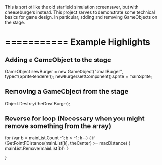 This is sort of like the old starfield simulation screensaver, but with cheeseburgers instead.
This project serves to demonstrate some technical basics for game design. In particular, adding and removing GameObjects on the stage. 

===========
Example Highlights
===========

Adding a GameObject to the stage
-----------------------------
GameObject newBurger = new GameObject("smallBurger", typeof(SpriteRenderer));
newBurger.GetComponent<SpriteRenderer>().sprite = mainSprite;


Removing a GameObject from the stage
-----------------------------
Object.Destroy(theGreatBurger);


Reverse for loop (Necessary when you might remove something from the array)
-----------------------------

for (var b = mainList.Count -1; b > -1; b--)
{
    if (GetPointFDistance(mainList[b], theCenter) >= maxDistance)
    {
        mainList.Remove(mainList[b]);
    }
            
}